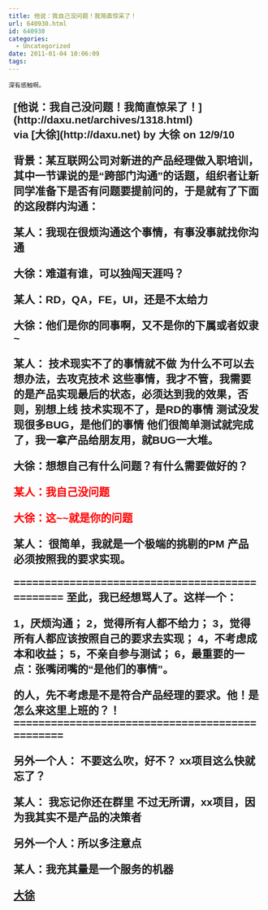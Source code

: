 ```yaml
---
title: 他说：我自己没问题！我简直惊呆了！
url: 640930.html
id: 640930
categories:
  - Uncategorized
date: 2011-01-04 10:06:09
tags:
---
```


    深有感触啊。

  <p /> <p /> <div style="font-family:sans-serif;overflow:auto;margin:0 10px;"><h2 style="margin:.25em 0 0;" /><div class="">[&#20182;&#35828;&#65306;&#25105;&#33258;&#24049;&#27809;&#38382;&#39064;&#65281;&#25105;&#31616;&#30452;&#24778;&#21574;&#20102;&#65281;](http://daxu.net/archives/1318.html)</div> <div style="margin-bottom:.5em;">via [&#22823;&#24464;](http://daxu.net) by &#22823;&#24464; on 12/9/10</div>
 <p>背景：某互联网公司对新进的产品经理做入职培训，其中一节课说的是“跨部门沟通”的话题，组织者让新同学准备下是否有问题要提前问的，于是就有了下面的这段群内沟通：

某人：我现在很烦沟通这个事情，有事没事就找你沟通

**大徐：难道有谁，可以独闯天涯吗？**

某人：RD，QA，FE，UI，还是不太给力

**大徐：他们是你的同事啊，又不是你的下属或者奴隶~**

某人：
 技术现实不了的事情就不做
 为什么不可以去想办法，去攻克技术
 这些事情，我才不管，我需要的是产品实现最后的状态，必须达到我的效果，否则，别想上线
 技术实现不了，是RD的事情
 测试没发现很多BUG，是他们的事情
 他们很简单测试就完成了，我一拿产品给朋友用，就BUG一大堆。

**大徐：想想自己有什么问题？有什么需要做好的？**

<span style="color:#ff0000;">**某人：我自己没问题**</span>

<span style="color:#ff0000;">**大徐：这~~就是你的问题**</span>

某人：
 很简单，我就是一个极端的挑剔的PM
 产品必须按照我的要求实现。

**===============================================
 至此，我已经想骂人了。这样一个：**

**1，厌烦沟通；
 2，觉得所有人都不给力；
 3，觉得所有人都应该按照自己的要求去实现；
 4，不考虑成本和收益；
 5，不亲自参与测试；
 6，最重要的一点：张嘴闭嘴的“是他们的事情”。**

**的人，先不考虑是不是符合产品经理的要求。他！是怎么来这里上班的？！
 ===============================================**

另外一个人：
 不要这么吹，好不？
 xx项目这么快就忘了？

某人：
 我忘记你还在群里
 不过无所谓，xx项目，因为我其实不是产品的决策者

另外一个人：所以多注意点

某人：我充其量是一个服务的机器

[大徐](http://daxu.net)
</div>
  